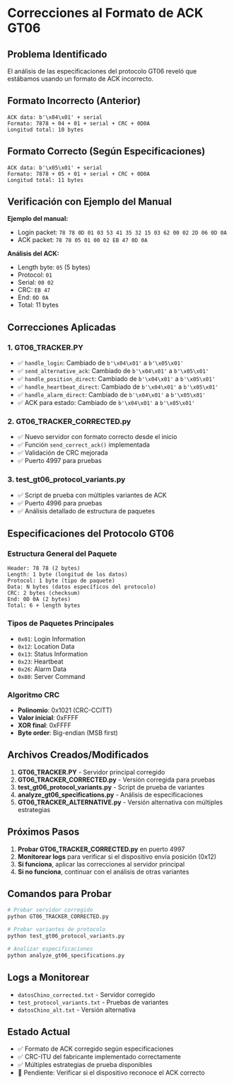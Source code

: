 # Correcciones al Formato de ACK GT06

## Problema Identificado

El análisis de las especificaciones del protocolo GT06 reveló que estábamos usando un formato de ACK incorrecto.

## Formato Incorrecto (Anterior)
```
ACK data: b'\x04\x01' + serial
Formato: 7878 + 04 + 01 + serial + CRC + 0D0A
Longitud total: 10 bytes
```

## Formato Correcto (Según Especificaciones)
```
ACK data: b'\x05\x01' + serial
Formato: 7878 + 05 + 01 + serial + CRC + 0D0A
Longitud total: 11 bytes
```

## Verificación con Ejemplo del Manual

**Ejemplo del manual:**
- Login packet: `78 78 0D 01 03 53 41 35 32 15 03 62 00 02 2D 06 0D 0A`
- ACK packet: `78 78 05 01 00 02 EB 47 0D 0A`

**Análisis del ACK:**
- Length byte: `05` (5 bytes)
- Protocol: `01`
- Serial: `00 02`
- CRC: `EB 47`
- End: `0D 0A`
- Total: 11 bytes

## Correcciones Aplicadas

### 1. GT06_TRACKER.PY
- ✅ `handle_login`: Cambiado de `b'\x04\x01'` a `b'\x05\x01'`
- ✅ `send_alternative_ack`: Cambiado de `b'\x04\x01'` a `b'\x05\x01'`
- ✅ `handle_position_direct`: Cambiado de `b'\x04\x01'` a `b'\x05\x01'`
- ✅ `handle_heartbeat_direct`: Cambiado de `b'\x04\x01'` a `b'\x05\x01'`
- ✅ `handle_alarm_direct`: Cambiado de `b'\x04\x01'` a `b'\x05\x01'`
- ✅ ACK para estado: Cambiado de `b'\x04\x01'` a `b'\x05\x01'`

### 2. GT06_TRACKER_CORRECTED.py
- ✅ Nuevo servidor con formato correcto desde el inicio
- ✅ Función `send_correct_ack()` implementada
- ✅ Validación de CRC mejorada
- ✅ Puerto 4997 para pruebas

### 3. test_gt06_protocol_variants.py
- ✅ Script de prueba con múltiples variantes de ACK
- ✅ Puerto 4996 para pruebas
- ✅ Análisis detallado de estructura de paquetes

## Especificaciones del Protocolo GT06

### Estructura General del Paquete
```
Header: 78 78 (2 bytes)
Length: 1 byte (longitud de los datos)
Protocol: 1 byte (tipo de paquete)
Data: N bytes (datos específicos del protocolo)
CRC: 2 bytes (checksum)
End: 0D 0A (2 bytes)
Total: 6 + length bytes
```

### Tipos de Paquetes Principales
- `0x01`: Login Information
- `0x12`: Location Data
- `0x13`: Status Information
- `0x23`: Heartbeat
- `0x26`: Alarm Data
- `0x80`: Server Command

### Algoritmo CRC
- **Polinomio**: 0x1021 (CRC-CCITT)
- **Valor inicial**: 0xFFFF
- **XOR final**: 0xFFFF
- **Byte order**: Big-endian (MSB first)

## Archivos Creados/Modificados

1. **GT06_TRACKER.PY** - Servidor principal corregido
2. **GT06_TRACKER_CORRECTED.py** - Versión corregida para pruebas
3. **test_gt06_protocol_variants.py** - Script de prueba de variantes
4. **analyze_gt06_specifications.py** - Análisis de especificaciones
5. **GT06_TRACKER_ALTERNATIVE.py** - Versión alternativa con múltiples estrategias

## Próximos Pasos

1. **Probar GT06_TRACKER_CORRECTED.py** en puerto 4997
2. **Monitorear logs** para verificar si el dispositivo envía posición (0x12)
3. **Si funciona**, aplicar las correcciones al servidor principal
4. **Si no funciona**, continuar con el análisis de otras variantes

## Comandos para Probar

```bash
# Probar servidor corregido
python GT06_TRACKER_CORRECTED.py

# Probar variantes de protocolo
python test_gt06_protocol_variants.py

# Analizar especificaciones
python analyze_gt06_specifications.py
```

## Logs a Monitorear

- `datosChino_corrected.txt` - Servidor corregido
- `test_protocol_variants.txt` - Pruebas de variantes
- `datosChino_alt.txt` - Versión alternativa

## Estado Actual

- ✅ Formato de ACK corregido según especificaciones
- ✅ CRC-ITU del fabricante implementado correctamente
- ✅ Múltiples estrategias de prueba disponibles
- 🔄 Pendiente: Verificar si el dispositivo reconoce el ACK correcto
